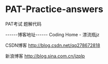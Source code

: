 # PAT-Practice-answers
PAT考试 题解代码 


------博客地址------   Coding Home - 漂流瓶jz

CSDN博客  http://blog.csdn.net/qq278672818

新浪博客  http://blog.sina.com.cn/jzplp
